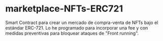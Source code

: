 # marketplace-NFTs-ERC721

Smart Contract para crear un mercado de compra-venta de NFTs bajo el estándar ERC-721. Lo he programado para incorporar una fee y con medidas preventivas para 
bloquear ataques de "Front running".

